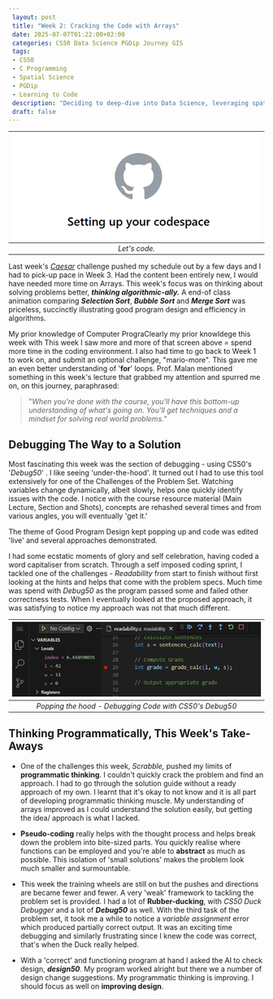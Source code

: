 ```yaml
---
 layout: post
 title: "Week 2: Cracking the Code with Arrays"
 date: 2025-07-07T01:22:00+02:00
 categories: CS50 Data Science PGDip Journey GIS
 tags: 
 - CS50
 - C Programming
 - Spatial Science
 - PGDip
 - Learning to Code
 description: "Deciding to deep-dive into Data Science, leveraging spatial data expertise and writing about the break." 
 draft: false
--- 
```


| <img src="/images/setting_up_codespace.png" alt="Setting Up Codespace"/> |
|:--:|
| *Let's code.* |

Last week's [*Caesar*](https://en.wikipedia.org/wiki/Caesar_cipher) challenge pushed my schedule out by a few days and I had to pick-up pace in Week 3. Had the content been entirely new, I would have needed more time on Arrays. This week's focus was on thinking about solving problems better, ***thinking algorithmic-ally.*** A end-of class animation comparing ***Selection Sort***, ***Bubble Sort*** and  ***Merge Sort*** was priceless, succinctly illustrating good program design and efficiency in algorithms.

My prior knowledge of Computer PrograClearly my prior knowldege this week with This week I saw more and more of that screen above = spend more time in the coding environment. I also had time to go back to Week 1 to work on, and submit an optional challenge, "mario-more". This gave me an even better understanding of '**for**' loops. Prof. Malan mentioned something in this week's lecture that grabbed my attention and spurred me on, on this journey, paraphrased:
>"*When you're done with the course, you'll have this bottom-up understanding of what's going on. You'll get techniques and a mindset for solving real world problems.*"

## Debugging The Way to a Solution

Most fascinating this week was the section of debugging - using CS50's '*Debug50*' . I like seeing 'under-the-hood'. It turned out I had to use this tool extensively for one of the Challenges of the Problem Set. Watching variables change dynamically, albeit slowly, helps one quickly identify issues with the code. I notice with the course resource material (Main Lecture, Section and Shots), concepts are rehashed several times and from various angles, you will eventually 'get it.'

The theme of Good Program Design kept popping up and code was edited 'live' and several approaches demonstrated. 

I had some ecstatic moments of glory and self celebration, having coded a word capitaliser from scratch. Through a self imposed coding sprint, I tackled one of the challenges - *Readability* from start to finish without first looking at the hints and helps that come with the problem specs. Much time was spend with *Debug50* as the program passed some and failed other correctness tests.  When I eventually looked at the proposed approach, it was satisfying to notice my approach was not that much different.

| <img src="/images/debug50.png" alt="Debug50 Debugger"/> |
|:--:|
| *Popping the hood - Debugging Code with CS50's Debug50* |

## Thinking Programmatically, This Week's Take-Aways

- One of the challenges this week, *Scrabble,* pushed my limits of **programmatic thinking**. I couldn't quickly crack the problem and find an approach. I had to go through the solution guide without a ready approach of my own. I learnt that it's okay to not know and it is all part of developing programmatic thinking muscle. My understanding of arrays improved as I could understand the solution easily, but getting the idea/ approach is what I lacked.

- **Pseudo-coding** really helps with the thought process and helps break down the problem into bite-sized parts. You quickly realise where functions can be employed and you're able to **abstract** as much as possible. This isolation of 'small solutions' makes the problem look much smaller and surmountable. 

- This week the training wheels are still on but the pushes and directions are became fewer and fewer. A very 'weak' framework to tackling the problem set is provided. I had a lot of **Rubber-ducking**, with *CS50 Duck Debugger* and a lot of ***Debug50*** as well. With the third task of the problem set, it took me a while to notice a *variable assignment* error which produced partially correct output. It was an exciting time debugging and similarly frustrating since I knew the code was correct, that's when the Duck really helped. 

- With a 'correct' and functioning program at hand I asked the AI to check design, ***design50***. My program worked alright but there we a number of design change suggestions. My programmatic thinking is improving. I should focus as well on **improving design**.

<!--stackedit_data:
eyJoaXN0b3J5IjpbLTE1NTMxOTg4MTMsLTIwNDA4NzcwMzEsNT
QyNTUyMDk4XX0=
-->